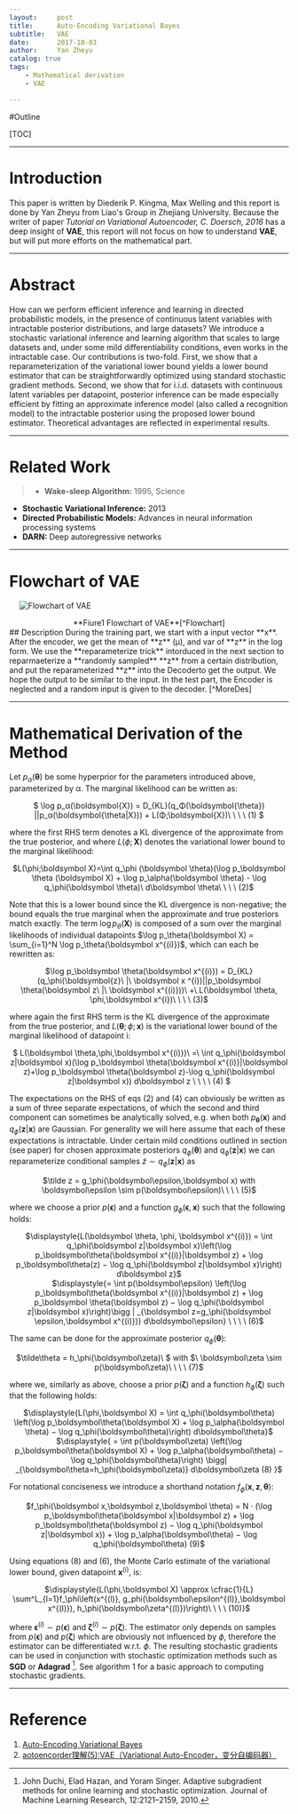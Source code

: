 ```yaml
---
layout:     post
title:      Auto-Encoding Variational Bayes
subtitle:   VAE
date:       2017-10-03
author:     Yan Zheyu
catalog: true
tags:
    - Mathematical derivation
    - VAE

---
```

#Outline

[TOC]

---
# Introduction
This paper is written by Diederik P. Kingma, Max Welling and this report is done by Yan Zheyu from Liao's Group in Zhejiang University. Because the writer of paper *Tutorial on Variational Autoencoder, C. Doersch, 2016* has a deep insight of **VAE**, this report will not focus on how to understand **VAE**, but will put more efforts on the mathematical part. 

---
# Abstract
How can we perform efficient inference and learning in directed probabilistic models, in the presence of continuous latent variables with intractable posterior distributions, and large datasets? We introduce a stochastic variational inference and learning algorithm that scales to large datasets and, under some mild differentiability conditions, even works in the intractable case. Our contributions is two-fold. First, we show that a reparameterization of the variational lower bound yields a lower bound estimator that can be straightforwardly optimized using standard stochastic gradient methods. Second, we show that for i.i.d. datasets with continuous latent variables per datapoint, posterior inference can be made especially efficient by fitting an approximate inference model (also called a recognition model) to the intractable posterior using the proposed lower bound estimator. Theoretical advantages are reflected in experimental results.

---
# Related Work
>- **Wake-sleep Algorithm:** 1995, Science
- **Stochastic Variational Inference:**  2013
- **Directed Probabilistic Models:** Advances in neural information processing systems
- **DARN:** Deep autoregressive networks

---
# Flowchart of VAE  
&emsp;
![Flowchart of VAE][1]
<center>**Fiure1 Flowchart of VAE**[^Flowchart]</center>
## Description
During the training part, we start with a input vector **x**. After the encoder, we get the mean of **z** (μ), and var of **z** in the log form. We use the **reparameterize trick** intorduced in the next section to reparmaeterize a **randomly sampled** **z** from a certain distribution, and put the reparameterized **z** into the Decoderto get the output. We hope the output to be similar to the input.
In the test part, the Encoder is neglected and a  random input is given to the decoder. [^MoreDes] 

---
# Mathematical Derivation of the Method
Let $p_α(\boldsymbol\theta)$ be some  hyperprior for the parameters introduced above, parameterized by α. The
marginal likelihood can be written as:  
<center>$
\log p_α(\boldsymbol{X}) = D_{KL}(q_Φ(\boldsymbol{\theta}) ||p_α(\boldsymbol{\theta|X})) + L(Φ;\boldsymbol{X})\ \ \ \ (1)
$</center>

where the first RHS term denotes a KL divergence of the approximate from the true posterior, and
where $L(\phi;\boldsymbol X)$ denotes the variational lower bound to the marginal likelihood:
<center>
$L(\phi;\boldsymbol X)=\int q_\phi (\boldsymbol \theta)(\log p_\boldsymbol \theta (\boldsymbol X) + \log p_\alpha(\boldsymbol \theta) - \log q_\phi(\boldsymbol \theta)\ d\boldsymbol \theta\ \ \ \ (2)$
</center>

Note that this is a lower bound since the KL divergence is non-negative; the bound equals the true
marginal when the approximate and true posteriors match exactly. The term $\log p_\theta(\boldsymbol X)$ is composed of a sum over the marginal likelihoods of  individual datapoints $\log p_\theta(\boldsymbol X) = \sum_{i=1}^N \log p_\theta(\boldsymbol x^{(i)})$, which can each be rewritten as:
<center>
$\log p_\boldsymbol \theta(\boldsymbol x^{(i)}) = D_{KL}(q_\phi(\boldsymbol{z}\ |\ \boldsymbol x ^{i})||p_\boldsymbol \theta(\boldsymbol z\ |\ \boldsymbol x^{(i)}))\ +\ L(\boldsymbol \theta, \phi,\boldsymbol x^{i})\ \ \ \ (3)$
</center>

where again the first RHS term is the KL divergence of the approximate from the true posterior, and
$L(\boldsymbol \theta; \phi; \boldsymbol x)$ is the variational lower bound of the marginal likelihood of datapoint i:
<center>$
L(\boldsymbol \theta,\phi,\boldsymbol x^{(i)})\ =\ \int q_\phi(\boldsymbol z|\boldsymbol x)(\log p_\boldsymbol \theta(\boldsymbol x^{(i)}|\boldsymbol z)+\log p_\boldsymbol \theta(\boldsymbol z)-\log q_\phi(\boldsymbol z|\boldsymbol x)) d\boldsymbol z \ \ \ \ (4)
$</center>

The expectations on the RHS of eqs (2) and (4) can obviously be written as a sum of three separate expectations, of which the second and third component can sometimes be analytically solved, e.g. when both $p_\boldsymbol \theta(\boldsymbol x)$ and $q_\phi(\boldsymbol z|\boldsymbol x)$ are Gaussian.
For generality we will here assume that each of these
expectations is intractable. Under certain mild conditions outlined in section (see paper) for chosen approximate posteriors $q_\phi(\boldsymbol \theta)$ and $q_\phi(\boldsymbol z|\boldsymbol x)$ we can reparameterize conditional samples $\tilde{z} \sim q_\phi(\boldsymbol z|\boldsymbol x)$ as
<center>$\tilde z = g_\phi(\boldsymbol\epsilon,\boldsymbol x) with \boldsymbol\epsilon \sim p(\boldsymbol\epsilon)\ \ \ \  (5)$</center>

where we choose a prior $p(\boldsymbol\epsilon)$ and a function $g_\phi(\boldsymbol\epsilon, \boldsymbol x)$ such that the following holds:
<center>$\displaystyle{L(\boldsymbol
\theta, \phi, \boldsymbol x^{(i)}) = \int q_\phi(\boldsymbol z|\boldsymbol x)\left(\log p_\boldsymbol\theta(\boldsymbol x^{(i)}|\boldsymbol z) + \log p_\boldsymbol\theta(z) − \log q_\phi(\boldsymbol z|\boldsymbol x)\right) d\boldsymbol z}$</center>

<center>
$\displaystyle{= \int p(\boldsymbol\epsilon) \left(\log p_\boldsymbol\theta(\boldsymbol x^{(i)}|\boldsymbol z) + \log p_\boldsymbol \theta(\boldsymbol z) − \log q_\phi(\boldsymbol z|\boldsymbol x)\right)\bigg | _{\boldsymbol z=g_\phi(\boldsymbol \epsilon,\boldsymbol x^{(i)})} d\boldsymbol\epsilon} \ \ \ \ (6)$
</center>

The same can be done for the approximate posterior $q_\phi(\boldsymbol\theta)$:
<center>$\tilde\theta = h_\phi(\boldsymbol\zeta)\ $ with $\ \boldsymbol\zeta \sim p(\boldsymbol\zeta)\ \ \ \  (7)$</center>

where we, similarly as above, choose a prior $p(\boldsymbol\zeta)$ and a function $h_\phi(\boldsymbol\zeta)$ such that the following holds:
<center>$\displaystyle{L(\phi,\boldsymbol X) = \int q_\phi(\boldsymbol\theta) \left(\log p_\boldsymbol\theta(\boldsymbol X) + \log p_\alpha(\boldsymbol \theta) − \log q_\phi(\boldsymbol\theta)\right) d\boldsymbol\theta}$</center>
<center>$\displaystyle{
= \int p(\boldsymbol\zeta) \left(\log p_\boldsymbol\theta(\boldsymbol X) + \log p_\alpha(\boldsymbol\theta) − \log q_\phi(\boldsymbol\theta)\right) \bigg| _{\boldsymbol\theta=h_\phi(\boldsymbol\zeta)} d\boldsymbol\zeta (8) }$
</center>

For notational conciseness we introduce a shorthand notation $f_\phi(\boldsymbol x,\boldsymbol z,\boldsymbol \theta)$:
<center>$f_\phi(\boldsymbol x,\boldsymbol z,\boldsymbol \theta) = N · (\log p_\boldsymbol\theta(\boldsymbol x|\boldsymbol z) + \log p_\boldsymbol\theta(\boldsymbol z) − \log q_\phi(\boldsymbol z|\boldsymbol x)) + \log p_\alpha(\boldsymbol\theta) − \log q_\phi(\boldsymbol\theta) (9)$</center>

Using equations (8) and (6), the Monte Carlo estimate of the variational lower bound, given datapoint $\boldsymbol x^{(i)}$, is:

<center>
$\displaystyle{L(\phi,\boldsymbol X) \approx \cfrac{1}{L}
\sum^L_{l=1}f_\phi\left(x^{(l)}, g_phi(\boldsymbol\epsilon^{(l)},\boldsymbol x^{(l)}), h_\phi(\boldsymbol\zeta^{(l)})\right)\ \ \ \  (10)}$</center>

where $\boldsymbol\epsilon^{(l)} \sim p(\boldsymbol\epsilon)$ and $\boldsymbol\zeta^{(l)} \sim p(\boldsymbol\zeta)$. The estimator only depends on samples from $p(\boldsymbol\epsilon)$ and $p(\boldsymbol\zeta)$ which are obviously not influenced by $\phi$, therefore the estimator can be differentiated w.r.t. $\phi$.
The resulting stochastic gradients can be used in conjunction with stochastic optimization methods such as **SGD** or **Adagrad** [^DHS10]. See algorithm 1 for a basic approach to computing stochastic gradients.

---
# Reference
1. [Auto-Encoding Variational Bayes](https://arxiv.org/abs/1312.6114)
2. [aotoencorder理解(5):VAE（Variational Auto-Encoder，变分自编码器）](http://blog.csdn.net/u011534057/article/details/55045470)


  [1]: https://i.imgur.com/qyAIDec.png
  [^Flowchart]: http://blog.csdn.net/u011534057/article/details/55045470
  
  [^MoreDes]: You can get more in *Tutorial on Variational Autoencoder*, C. Doersch, 2016.
  
  [^DHS10]: John Duchi, Elad Hazan, and Yoram Singer. Adaptive subgradient methods for online learning and stochastic optimization. Journal of Machine Learning Research, 12:2121–2159, 2010.